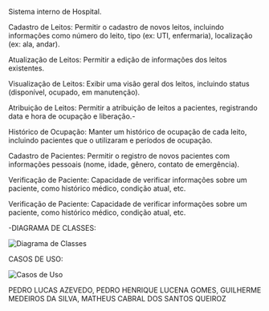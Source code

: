 Sistema interno de Hospital.

Cadastro de Leitos: Permitir o cadastro de novos leitos, incluindo informações como número do leito, tipo (ex: UTI, enfermaria), localização (ex: ala, andar).

Atualização de Leitos: Permitir a edição de informações dos leitos existentes.

Visualização de Leitos: Exibir uma visão geral dos leitos, incluindo status (disponível, ocupado, em manutenção).

Atribuição de Leitos: Permitir a atribuição de leitos a pacientes, registrando data e hora de ocupação e liberação.-

Histórico de Ocupação: Manter um histórico de ocupação de cada leito, incluindo pacientes que o utilizaram e períodos de ocupação.

Cadastro de Pacientes: Permitir o registro de novos pacientes com informações pessoais (nome, idade, gênero, contato de emergência).

Verificação de Paciente: Capacidade de verificar informações sobre um paciente, como histórico médico, condição atual, etc.

Verificação de Paciente: Capacidade de verificar informações sobre um paciente, como histórico médico, condição atual, etc.

-DIAGRAMA DE CLASSES:

![Diagrama de Classes](https://github.com/Guilherme0Medeiros/Projeto-Hospital/assets/141882636/acd4ce9a-4c4f-4ebd-8bd7-9dafab8d9130)

CASOS DE USO:

![Casos de Uso](https://github.com/Guilherme0Medeiros/Projeto-Hospital/assets/141882636/72823786-f6ab-438a-9fe3-9352d6ba0a5c)


PEDRO LUCAS AZEVEDO, PEDRO HENRIQUE LUCENA GOMES, GUILHERME MEDEIROS DA SILVA, MATHEUS CABRAL DOS SANTOS QUEIROZ
